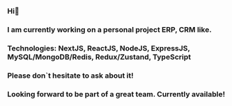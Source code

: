 ### Hi👋

### I am currently working on a personal project ERP, CRM like.
### Technologies: NextJS, ReactJS, NodeJS, ExpressJS, MySQL/MongoDB/Redis, Redux/Zustand, TypeScript
### Please don`t hesitate to ask about it!

### Looking forward to be part of a great team. Currently available!
